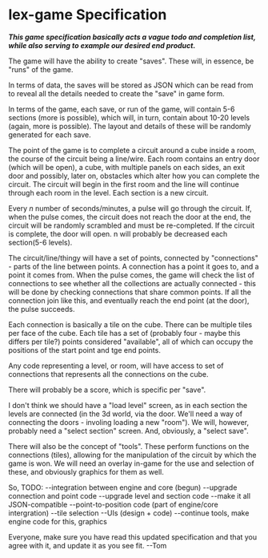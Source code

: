 **lex-game Specification**
==========================

**_This game specification basically acts a vague todo and completion list, while 
also serving to example our desired end product._**

The game will have the ability to create "saves". These will, in essence, be 
"runs" of the game.

In terms of data, the saves will be stored as JSON which can be read from to 
reveal all the details needed to create the "save" in game form. 

In terms of the game, each save, or run of the game, will contain 5-6 sections (more is 
possible), which will, in turn, contain about 10-20 levels (again, more is 
possible). The layout and details of these will be randomly generated for each 
save.

The point of the game is to complete a circuit around a cube inside a room, the 
course of the circuit being a line/wire. Each room contains an entry door (which 
will be open), a cube, with multiple panels on each sides, an exit door and 
possibly, later on, obstacles which alter how you can complete the circuit. 
The circuit will begin in the first room and the line will continue through 
each room in the level. Each section is a new circuit.

Every *n* number of seconds/minutes, a pulse will go through the circuit. 
If, when the pulse comes, the circuit does not reach the door at the end, 
the circuit will be randomly scrambled and must be re-completed. If the circuit 
is complete, the door will open. n will probably be decreased each section(5-6 levels).

The circuit/line/thingy will have a set of points, connected by "connections" - 
parts of the line between points. A connection has a point it goes to, and a 
point it comes from. When the pulse comes, the game will check the list of 
connections to see whether all the collections are actually connected - this
will be done by checking connections that share common points. If all the 
connection join like this, and eventually reach the end point (at the door), 
the pulse succeeds.

Each connection is basically a tile on the cube. There can be multiple tiles per 
face of the cube. Each tile has a set of (probably four - maybe this differs per 
tile?) points considered "available", all of which can occupy the positions of the 
start point and tge end points. 

Any code representing a level, or room, will have access to set of connections 
that represents all the connections on the cube.

There will probably be a score, which is specific per "save". 

I don't think we should have a "load level" screen, as in each section the levels 
are connected (in the 3d world, via the door. We'll need a way of connecting the 
doors - involing loading a new "room"). We will, however, probably need a "select 
section" screen. And, obviously, a "select save".

There will also be the concept of "tools". These perform functions on the 
connections (tiles), allowing for the manipulation of the circuit by which 
the game is won.
We will need an overlay in-game for the use and selection of these, and 
obviously graphics for them as well.

So, TODO:
    --integration between engine and core (begun)
    --upgrade connection and point code
    --upgrade level and section code
    --make it all JSON-compatible
    --point-to-position code (part of engine/core intergration)
    --tile selection
    --UIs (design + code)
    --continue tools, make engine code for this, graphics
    
Everyone, make sure you have read this updated specification and that you agree with it, and update it as you see fit. --Tom
